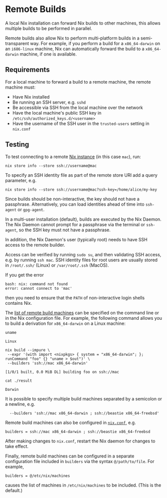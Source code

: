# Remote Builds

A local Nix installation can forward Nix builds to other machines,
this allows multiple builds to be performed in parallel.

Remote builds also allow Nix to perform multi-platform builds in a
semi-transparent way. For example, if you perform a build for a
`x86_64-darwin` on an `i686-linux` machine, Nix can automatically
forward the build to a `x86_64-darwin` machine, if one is available.

## Requirements

For a local machine to forward a build to a remote machine, the remote machine must:

- Have Nix installed
- Be running an SSH server, e.g. `sshd`
- Be accessible via SSH from the local machine over the network
- Have the local machine's public SSH key in `/etc/ssh/authorized_keys.d/<username>`
- Have the username of the SSH user in the `trusted-users` setting in `nix.conf`

## Testing

To test connecting to a remote [Nix instance] (in this case `mac`), run:

```console
nix store info --store ssh://username@mac
```

To specify an SSH identity file as part of the remote store URI add a
query parameter, e.g.

```console
nix store info --store ssh://username@mac?ssh-key=/home/alice/my-key
```

Since builds should be non-interactive, the key should not have a
passphrase. Alternatively, you can load identities ahead of time into
`ssh-agent` or `gpg-agent`.

In a multi-user installation (default), builds are executed by the Nix
Daemon. The Nix Daemon cannot prompt for a passphrase via the terminal
or `ssh-agent`, so the SSH key must not have a passphrase.

In addition, the Nix Daemon's user (typically root) needs to have SSH
access to the remote builder.

Access can be verified by running `sudo su`, and then validating SSH
access, e.g. by running `ssh mac`. SSH identity files for root users
are usually stored in `/root/.ssh/` (Linux) or `/var/root/.ssh` (MacOS).

If you get the error

```console
bash: nix: command not found
error: cannot connect to 'mac'
```

then you need to ensure that the `PATH` of non-interactive login shells
contains Nix.

The [list of remote build machines](@docroot@/command-ref/conf-file.md#conf-builders) can be specified on the command line or in the Nix configuration file.
For example, the following command allows you to build a derivation for `x86_64-darwin` on a Linux machine:

```console
uname
```

```console
Linux
```

```console
nix build --impure \
 --expr '(with import <nixpkgs> { system = "x86_64-darwin"; }; runCommand "foo" {} "uname > $out")' \
 --builders 'ssh://mac x86_64-darwin'
```

```console
[1/0/1 built, 0.0 MiB DL] building foo on ssh://mac
```

```console
cat ./result
```

```console
Darwin
```

It is possible to specify multiple build machines separated by a semicolon or a newline, e.g.

```console
  --builders 'ssh://mac x86_64-darwin ; ssh://beastie x86_64-freebsd'
```

Remote build machines can also be configured in [`nix.conf`](@docroot@/command-ref/conf-file.md), e.g.

    builders = ssh://mac x86_64-darwin ; ssh://beastie x86_64-freebsd

After making changes to `nix.conf`, restart the Nix daemon for changes to take effect.

Finally, remote build machines can be configured in a separate configuration
file included in `builders` via the syntax `@/path/to/file`. For example,

    builders = @/etc/nix/machines

causes the list of machines in `/etc/nix/machines` to be included.
(This is the default.)

[Nix instance]: @docroot@/glossary.md#gloss-nix-instance